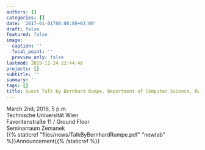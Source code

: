 ```yaml
---
authors: []
categories: []
date: '2017-01-01T00:00:00+02:00'
draft: false
featured: false
image:
  caption: ''
  focal_point: ''
  preview_only: false
lastmod: 2019-11-24 22:44:48
projects: []
subtitle: ''
summary: ''
tags: []
title: Guest Talk by Bernhard Rumpe, Department of Computer Science, RWTH Aachen University
---
```


March 2nd, 2016, 5 p.m.  
Technische Universität Wien  
Favoritenstraße 11 / Ground Floor  
Seminarraum Zemanek  
{{% staticref "files/news/TalkByBernhardRumpe.pdf" "newtab" %}}Announcement{{% /staticref %}}

